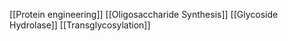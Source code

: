 [[Protein engineering]]
[[Oligosaccharide Synthesis]]
[[Glycoside Hydrolase]]
[[Transglycosylation]]
